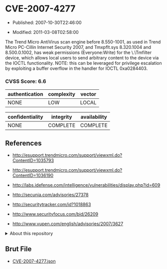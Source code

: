 # CVE-2007-4277

- Published: 2007-10-30T22:46:00

- Modified: 2011-03-08T02:58:00

The Trend Micro AntiVirus scan engine before 8.550-1001, as used in Trend Micro PC-Cillin Internet Security 2007, and Tmxpflt.sys 8.320.1004 and 8.500.0.1002, has weak permissions (Everyone:Write) for the \\.\Tmfilter device, which allows local users to send arbitrary content to the device via the IOCTL functionality.  NOTE: this can be leveraged for privilege escalation by exploiting a buffer overflow in the handler for IOCTL 0xa0284403.

### CVSS Score: **6.6**

| authentication | complexity | vector |
| --- | --- | --- |
| NONE | LOW | LOCAL |

| confidentiality | integrity | availability |
| --- | --- | --- |
| NONE | COMPLETE | COMPLETE |

## References

* http://esupport.trendmicro.com/support/viewxml.do?ContentID=1035793

* http://esupport.trendmicro.com/support/viewxml.do?ContentID=1036190

* http://labs.idefense.com/intelligence/vulnerabilities/display.php?id=609

* http://secunia.com/advisories/27378

* http://securitytracker.com/id?1018863

* http://www.securityfocus.com/bid/26209

* http://www.vupen.com/english/advisories/2007/3627

<details>
<summary>About this repository</summary> 

  This repository is part of the project [Live Hack CVE](https://github.com/Live-Hack-CVE). Main website can be found [www.live-hack.org](https://www.live-hack.org) 
  
  Made by [Sn0wAlice](https://github.com/Sn0wAlice) for the people that care about security and need to have a feed of the latest CVEs. Hope you enjoy it, don't forget to star the repo and follow me on [Twitter](https://twitter.com/Sn0wAlice) and [Github](https://github.com/Sn0wAlice). And that is my [personnal website](https://www.alice-snow.me/)

  - [Home Page](https://github.com/Live-Hack-CVE)
  - [Framework](https://github.com/Live-Hack-CVE/cve-framework)
  - [CVE database](https://github.com/Live-Hack-CVE/full_database)
  - [Changelog](https://github.com/Live-Hack-CVE/Changelog)
</details>

## Brut File

* [CVE-2007-4277.json](https://raw.githubusercontent.com/Live-Hack-CVE/full_database/main/cves/2007/CVE-2007-4277.json)

